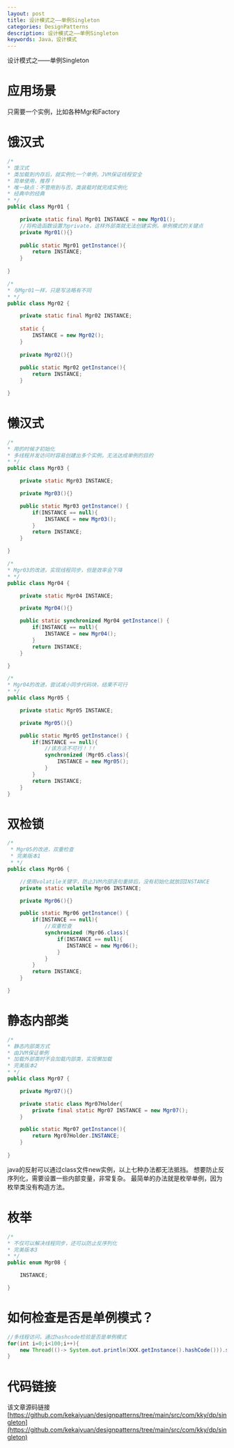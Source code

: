 ```yaml
---
layout: post
title: 设计模式之——单例Singleton
categories: DesignPatterns
description: 设计模式之——单例Singleton
keywords: Java，设计模式
---
```


设计模式之——单例Singleton

# 应用场景
只需要一个实例，比如各种Mgr和Factory

# 饿汉式
```java
/*
* 饿汉式
* 类加载到内存后，就实例化一个单例，JVM保证线程安全
* 简单使用，推荐！
* 唯一缺点：不管用到与否，类装载时就完成实例化
* 经典中的经典
* */
public class Mgr01 {

    private static final Mgr01 INSTANCE = new Mgr01();
	//将构造函数设置为private，这样外部类就无法创建实例，单例模式的关键点
    private Mgr01(){}
	
    public static Mgr01 getInstance(){
        return INSTANCE;
    }
	
}
```
```java
/*
* 与Mgr01一样，只是写法略有不同
* */
public class Mgr02 {

    private static final Mgr02 INSTANCE;
	
    static {
        INSTANCE = new Mgr02();
    }
	
    private Mgr02(){}
	
    public static Mgr02 getInstance(){
        return INSTANCE;
    }

}
```

# 懒汉式
```java
/*
* 用的时候才初始化
* 多线程并发访问时容易创建出多个实例，无法达成单例的目的
* */
public class Mgr03 {

    private static Mgr03 INSTANCE;

    private Mgr03(){}

    public static Mgr03 getInstance() {
        if(INSTANCE == null){
            INSTANCE = new Mgr03();
        }
        return INSTANCE;
    }

}

```
```java
/*
* Mgr03的改进，实现线程同步，但是效率会下降
* */
public class Mgr04 {

    private static Mgr04 INSTANCE;

    private Mgr04(){}

    public static synchronized Mgr04 getInstance() {
        if(INSTANCE == null){
            INSTANCE = new Mgr04();
        }
        return INSTANCE;
    }

}

```
```java
/*
* Mgr04的改进，尝试减小同步代码块，结果不可行
* */
public class Mgr05 {

    private static Mgr05 INSTANCE;

    private Mgr05(){}

    public static Mgr05 getInstance() {
        if(INSTANCE == null){
            //该方法不可行！！!
            synchronized (Mgr05.class){
				INSTANCE = new Mgr05();
            }        
        }
        return INSTANCE;
    }
}

```
# 双检锁
```java
/*
 * Mgr05的改进，双重检查
 * 完美版本1
 * */
public class Mgr06 {

	//使用volatile关键字，防止JVM内部语句重排后，没有初始化就放回INSTANCE
    private static volatile Mgr06 INSTANCE;

    private Mgr06(){}

    public static Mgr06 getInstance() {
        if(INSTANCE == null){
            //双重检查
            synchronized (Mgr06.class){
                if(INSTANCE == null){
                   INSTANCE = new Mgr06();
                }
            }
        }
        return INSTANCE;
    }

}
```
# 静态内部类
```java
/*
* 静态内部类方式
* 由JVM保证单例
* 加载外部类时不会加载内部类，实现懒加载
* 完美版本2
* */
public class Mgr07 {

    private Mgr07(){}

    private static class Mgr07Holder{
        private final static Mgr07 INSTANCE = new Mgr07();
    }

    public static Mgr07 getInstance(){
        return Mgr07Holder.INSTANCE;
    }
	
}
```

java的反射可以通过class文件new实例，以上七种办法都无法抵挡。
想要防止反序列化，需要设置一些内部变量，非常复杂。
最简单的办法就是枚举单例，因为枚举类没有构造方法。

# 枚举

```java
/*
* 不仅可以解决线程同步，还可以防止反序列化
* 完美版本3
* */
public enum Mgr08 {

    INSTANCE;

}
```
# 如何检查是否是单例模式？
```java
//多线程访问，通过hashcode检验是否是单例模式
for(int i=0;i<100;i++){
	new Thread(()-> System.out.println(XXX.getInstance().hashCode())).start();
}
```

# 代码链接
该文章源码链接[https://github.com/kekaiyuan/designpatterns/tree/main/src/com/kky/dp/singleton](https://github.com/kekaiyuan/designpatterns/tree/main/src/com/kky/dp/singleton)
